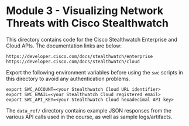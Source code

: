 # Module 3 - Visualizing Network Threats with Cisco Stealthwatch
This directory contains code for the Cisco Stealthwatch Enterprise and
Cloud APIs. The documentation links are below:

```
https://developer.cisco.com/docs/stealthwatch/enterprise
https://developer.cisco.com/docs/stealthwatch/cloud
```

Export the following environment variables before using the `swc` scripts
in this directory to avoid any authentication problems.
```
export SWC_ACCOUNT=<your Stealthwatch Cloud URL identifier>
export SWC_EMAIL=<your Stealthwatch Cloud registered email>
export SWC_API_KEY=<your Stealthwatch Cloud hexadecimal API key>
```

The `data_ref/` directory contains example JSON responses from the
various API calls used in the course, as well as sample logs/artifacts.
